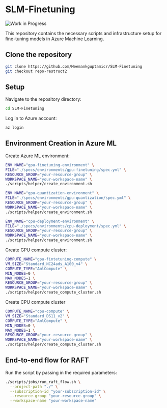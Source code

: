 # SLM-Finetuning

![Work in Progress](https://img.shields.io/badge/status-work%20in%20progress-yellow)

This repository contains the necessary scripts and infrastructure setup for fine-tuning models in Azure Machine Learning.

## Clone the repository

```bash
git clone https://github.com/Meemankguptamicr/SLM-Finetuning
git checkout repo-restruct2
```

## Setup
Navigate to the repository directory:

```bash
cd SLM-Finetuning
```

Log in to Azure account:

```bash
az login
```

## Environment Creation in Azure ML

Create Azure ML environment:

```bash
ENV_NAME="gpu-finetuning-environment" \
FILE="./specs/environments/gpu-finetuning/spec.yml" \
RESOURCE_GROUP="your-resource-group" \
WORKSPACE_NAME="your-workspace-name" \
./scripts/helper/create_environment.sh
```

```bash
ENV_NAME="gpu-quantization-environment" \
FILE="./specs/environments/gpu-quantization/spec.yml" \
RESOURCE_GROUP="your-resource-group" \
WORKSPACE_NAME="your-workspace-name" \
./scripts/helper/create_environment.sh
```

```bash
ENV_NAME="cpu-deployment-environment" \
FILE="./specs/environments/cpu-deployment/spec.yml" \
RESOURCE_GROUP="your-resource-group" \
WORKSPACE_NAME="your-workspace-name" \
./scripts/helper/create_environment.sh
```

Create GPU compute cluster:

```bash
COMPUTE_NAME="gpu-fintetuning-compute" \
VM_SIZE="Standard_NC24ads_A100_v4" \
COMPUTE_TYPE="AmlCompute" \
MIN_NODES=0 \
MAX_NODES=1 \
RESOURCE_GROUP="your-resource-group" \
WORKSPACE_NAME="your-workspace-name" \
./scripts/helper/create_compute_cluster.sh
```

Create CPU compute cluster

```bash
COMPUTE_NAME="cpu-compute" \
VM_SIZE="Standard_DS11_v2" \
COMPUTE_TYPE="AmlCompute" \
MIN_NODES=0 \
MAX_NODES=1 \
RESOURCE_GROUP="your-resource-group" \
WORKSPACE_NAME="your-workspace-name" \
./scripts/helper/create_compute_cluster.sh
```

## End-to-end flow for RAFT

Run the script by passing in the required parameters:

```bash
./scripts/jobs/run_raft_flow.sh \
  --project-path "./" \
  --subscription-id "your-subscription-id" \
  --resource-group "your-resource-group" \
  --workspace-name "your-workspace-name"
```